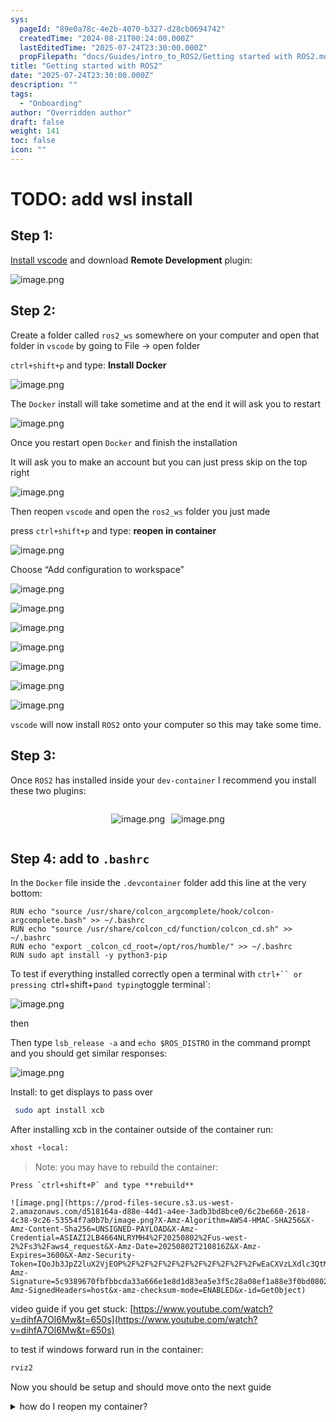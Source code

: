 ```yaml
---
sys:
  pageId: "89e0a78c-4e2b-4070-b327-d28cb0694742"
  createdTime: "2024-08-21T00:24:00.000Z"
  lastEditedTime: "2025-07-24T23:30:00.000Z"
  propFilepath: "docs/Guides/intro_to_ROS2/Getting started with ROS2.md"
title: "Getting started with ROS2"
date: "2025-07-24T23:30:00.000Z"
description: ""
tags:
  - "Onboarding"
author: "Overridden author"
draft: false
weight: 141
toc: false
icon: ""
---
```


# TODO: add wsl install

## Step 1:

[Install vscode](https://code.visualstudio.com/download) and download **Remote Development** plugin:

![image.png](https://prod-files-secure.s3.us-west-2.amazonaws.com/d518164a-d88e-44d1-a4ee-3adb3bd8bce0/efb52993-1881-4a40-b95e-6f020334f022/image.png?X-Amz-Algorithm=AWS4-HMAC-SHA256&X-Amz-Content-Sha256=UNSIGNED-PAYLOAD&X-Amz-Credential=ASIAZI2LB466XMCORSYT%2F20250802%2Fus-west-2%2Fs3%2Faws4_request&X-Amz-Date=20250802T210806Z&X-Amz-Expires=3600&X-Amz-Security-Token=IQoJb3JpZ2luX2VjEOP%2F%2F%2F%2F%2F%2F%2F%2F%2F%2FwEaCXVzLXdlc3QtMiJIMEYCIQC%2F9%2Fvk92nRX3b2jDDplgTIdc9pc8EjD7ADnuSMEv%2BkYwIhAJo3B6l3ejMe5dD7%2FFBqQoO2OihoVeBC2iGD%2FBDew%2B2AKv8DCBwQABoMNjM3NDIzMTgzODA1IgxN4yYxSkx9Rw9FCAkq3AN7YOio51NcrYbboJtnoKaPlIzbbaoNudzVocmeEB3%2F%2BhBsAHYLh1Ftsc8fcU%2FkB%2FneFQEeR6iyCN1GuTXSQ3GEWbEkI9goKwJMbULKe%2BimJjgg4xlfJpZG95AERmffjdP0xtcOgZUNXIDsMTJ3cDylA3kd1Spithcn55HnaSA69uJaNt3j5HVZIRvBhXBMm9DijFib6Y5f2J%2FnPf7S5EVuY4JsGo%2Bg6rsahaOdFau%2F7DNUN%2FLOr8NAc66tlTcVTfdJGIFBFukwYjrGqnVs4mBl8ljQpGDqOVweeUg7eMN7ZVC1P4lCwNmnNsm0hkVSnD6Yeu8QmVMtI7heRxDuUX9kZzS%2F31KutED1B2fGzjF8i9vOpbaRn8%2FCA2v0dAqB8hHthdr7ZGmWmmAY%2BbTigYgQ19SPqXxFfU2rvFampO1%2FRihhESJlsYJbB%2BFBtviAWi0E43Kd8Ba2Yd76aL7vsU9R%2FxMqJjHSobCyBlXmU7H54flPfDezxzDC4YlSQMzsmjw8BHy9msC60TKVfQN6v62b5eqVtuTTc%2BYugYz7iqURupGQdzs3ES2JpM%2FmPwAla7f8xFlFqqXG0rbfOl9%2B%2FhBy6PRJNV2VBXXC7oGhmzqp2yyXb%2Bx8oAiIxVSfMTDMw7nEBjqkAQgx0wP8CcPulCfuQcunXr4ar0veGCPTmboW9CW2lECPdKj1DDHRXtK6q9bawwXSKNM9BkfAyCoPr0eeNAbhSfj%2BT99%2BI3OE8ST9mG316E7XHt6m2sJgMOLnAP7bd%2FECbo9bNU4lnI3exn%2FKc47GPahpl%2FLcInhZdmkhY73JDSPKZ%2BVUUsrAG3awXdAC1DBpB45Xl8oa0F1r8pco31jw13HeYcHV&X-Amz-Signature=1c4357ca35ba224d7f489883859924454f0b3ff9b19be2170a605b8d4c04bc9e&X-Amz-SignedHeaders=host&x-amz-checksum-mode=ENABLED&x-id=GetObject)

## Step 2:

Create a folder called `ros2_ws` somewhere on your computer and open that folder in `vscode` by going to File → open folder 

`ctrl+shift+p` and type: **Install Docker**

![image.png](https://prod-files-secure.s3.us-west-2.amazonaws.com/d518164a-d88e-44d1-a4ee-3adb3bd8bce0/2269dc0e-1cd5-47ff-bceb-c04ad9b2eab0/image.png?X-Amz-Algorithm=AWS4-HMAC-SHA256&X-Amz-Content-Sha256=UNSIGNED-PAYLOAD&X-Amz-Credential=ASIAZI2LB466XMCORSYT%2F20250802%2Fus-west-2%2Fs3%2Faws4_request&X-Amz-Date=20250802T210806Z&X-Amz-Expires=3600&X-Amz-Security-Token=IQoJb3JpZ2luX2VjEOP%2F%2F%2F%2F%2F%2F%2F%2F%2F%2FwEaCXVzLXdlc3QtMiJIMEYCIQC%2F9%2Fvk92nRX3b2jDDplgTIdc9pc8EjD7ADnuSMEv%2BkYwIhAJo3B6l3ejMe5dD7%2FFBqQoO2OihoVeBC2iGD%2FBDew%2B2AKv8DCBwQABoMNjM3NDIzMTgzODA1IgxN4yYxSkx9Rw9FCAkq3AN7YOio51NcrYbboJtnoKaPlIzbbaoNudzVocmeEB3%2F%2BhBsAHYLh1Ftsc8fcU%2FkB%2FneFQEeR6iyCN1GuTXSQ3GEWbEkI9goKwJMbULKe%2BimJjgg4xlfJpZG95AERmffjdP0xtcOgZUNXIDsMTJ3cDylA3kd1Spithcn55HnaSA69uJaNt3j5HVZIRvBhXBMm9DijFib6Y5f2J%2FnPf7S5EVuY4JsGo%2Bg6rsahaOdFau%2F7DNUN%2FLOr8NAc66tlTcVTfdJGIFBFukwYjrGqnVs4mBl8ljQpGDqOVweeUg7eMN7ZVC1P4lCwNmnNsm0hkVSnD6Yeu8QmVMtI7heRxDuUX9kZzS%2F31KutED1B2fGzjF8i9vOpbaRn8%2FCA2v0dAqB8hHthdr7ZGmWmmAY%2BbTigYgQ19SPqXxFfU2rvFampO1%2FRihhESJlsYJbB%2BFBtviAWi0E43Kd8Ba2Yd76aL7vsU9R%2FxMqJjHSobCyBlXmU7H54flPfDezxzDC4YlSQMzsmjw8BHy9msC60TKVfQN6v62b5eqVtuTTc%2BYugYz7iqURupGQdzs3ES2JpM%2FmPwAla7f8xFlFqqXG0rbfOl9%2B%2FhBy6PRJNV2VBXXC7oGhmzqp2yyXb%2Bx8oAiIxVSfMTDMw7nEBjqkAQgx0wP8CcPulCfuQcunXr4ar0veGCPTmboW9CW2lECPdKj1DDHRXtK6q9bawwXSKNM9BkfAyCoPr0eeNAbhSfj%2BT99%2BI3OE8ST9mG316E7XHt6m2sJgMOLnAP7bd%2FECbo9bNU4lnI3exn%2FKc47GPahpl%2FLcInhZdmkhY73JDSPKZ%2BVUUsrAG3awXdAC1DBpB45Xl8oa0F1r8pco31jw13HeYcHV&X-Amz-Signature=271527ea64cc4927eef1656db9a667a79d049be00957dbd27d4110d2cf6ec3f6&X-Amz-SignedHeaders=host&x-amz-checksum-mode=ENABLED&x-id=GetObject)

The `Docker` install will take sometime and at the end it will ask you to restart

![image.png](https://prod-files-secure.s3.us-west-2.amazonaws.com/d518164a-d88e-44d1-a4ee-3adb3bd8bce0/ed233f78-be33-4b1f-b89c-9c346c0e961e/image.png?X-Amz-Algorithm=AWS4-HMAC-SHA256&X-Amz-Content-Sha256=UNSIGNED-PAYLOAD&X-Amz-Credential=ASIAZI2LB466XMCORSYT%2F20250802%2Fus-west-2%2Fs3%2Faws4_request&X-Amz-Date=20250802T210806Z&X-Amz-Expires=3600&X-Amz-Security-Token=IQoJb3JpZ2luX2VjEOP%2F%2F%2F%2F%2F%2F%2F%2F%2F%2FwEaCXVzLXdlc3QtMiJIMEYCIQC%2F9%2Fvk92nRX3b2jDDplgTIdc9pc8EjD7ADnuSMEv%2BkYwIhAJo3B6l3ejMe5dD7%2FFBqQoO2OihoVeBC2iGD%2FBDew%2B2AKv8DCBwQABoMNjM3NDIzMTgzODA1IgxN4yYxSkx9Rw9FCAkq3AN7YOio51NcrYbboJtnoKaPlIzbbaoNudzVocmeEB3%2F%2BhBsAHYLh1Ftsc8fcU%2FkB%2FneFQEeR6iyCN1GuTXSQ3GEWbEkI9goKwJMbULKe%2BimJjgg4xlfJpZG95AERmffjdP0xtcOgZUNXIDsMTJ3cDylA3kd1Spithcn55HnaSA69uJaNt3j5HVZIRvBhXBMm9DijFib6Y5f2J%2FnPf7S5EVuY4JsGo%2Bg6rsahaOdFau%2F7DNUN%2FLOr8NAc66tlTcVTfdJGIFBFukwYjrGqnVs4mBl8ljQpGDqOVweeUg7eMN7ZVC1P4lCwNmnNsm0hkVSnD6Yeu8QmVMtI7heRxDuUX9kZzS%2F31KutED1B2fGzjF8i9vOpbaRn8%2FCA2v0dAqB8hHthdr7ZGmWmmAY%2BbTigYgQ19SPqXxFfU2rvFampO1%2FRihhESJlsYJbB%2BFBtviAWi0E43Kd8Ba2Yd76aL7vsU9R%2FxMqJjHSobCyBlXmU7H54flPfDezxzDC4YlSQMzsmjw8BHy9msC60TKVfQN6v62b5eqVtuTTc%2BYugYz7iqURupGQdzs3ES2JpM%2FmPwAla7f8xFlFqqXG0rbfOl9%2B%2FhBy6PRJNV2VBXXC7oGhmzqp2yyXb%2Bx8oAiIxVSfMTDMw7nEBjqkAQgx0wP8CcPulCfuQcunXr4ar0veGCPTmboW9CW2lECPdKj1DDHRXtK6q9bawwXSKNM9BkfAyCoPr0eeNAbhSfj%2BT99%2BI3OE8ST9mG316E7XHt6m2sJgMOLnAP7bd%2FECbo9bNU4lnI3exn%2FKc47GPahpl%2FLcInhZdmkhY73JDSPKZ%2BVUUsrAG3awXdAC1DBpB45Xl8oa0F1r8pco31jw13HeYcHV&X-Amz-Signature=3ddc2a88ac4719fb8b88af0d530899a0f57bf003e84434d13623a57dda4d46e1&X-Amz-SignedHeaders=host&x-amz-checksum-mode=ENABLED&x-id=GetObject)

Once you restart open `Docker` and finish the installation

It will ask you to make an account but you can just press skip on the top right

![image.png](https://prod-files-secure.s3.us-west-2.amazonaws.com/d518164a-d88e-44d1-a4ee-3adb3bd8bce0/21010ad9-1659-4fd9-9f59-9932a09b2a3d/image.png?X-Amz-Algorithm=AWS4-HMAC-SHA256&X-Amz-Content-Sha256=UNSIGNED-PAYLOAD&X-Amz-Credential=ASIAZI2LB466XMCORSYT%2F20250802%2Fus-west-2%2Fs3%2Faws4_request&X-Amz-Date=20250802T210806Z&X-Amz-Expires=3600&X-Amz-Security-Token=IQoJb3JpZ2luX2VjEOP%2F%2F%2F%2F%2F%2F%2F%2F%2F%2FwEaCXVzLXdlc3QtMiJIMEYCIQC%2F9%2Fvk92nRX3b2jDDplgTIdc9pc8EjD7ADnuSMEv%2BkYwIhAJo3B6l3ejMe5dD7%2FFBqQoO2OihoVeBC2iGD%2FBDew%2B2AKv8DCBwQABoMNjM3NDIzMTgzODA1IgxN4yYxSkx9Rw9FCAkq3AN7YOio51NcrYbboJtnoKaPlIzbbaoNudzVocmeEB3%2F%2BhBsAHYLh1Ftsc8fcU%2FkB%2FneFQEeR6iyCN1GuTXSQ3GEWbEkI9goKwJMbULKe%2BimJjgg4xlfJpZG95AERmffjdP0xtcOgZUNXIDsMTJ3cDylA3kd1Spithcn55HnaSA69uJaNt3j5HVZIRvBhXBMm9DijFib6Y5f2J%2FnPf7S5EVuY4JsGo%2Bg6rsahaOdFau%2F7DNUN%2FLOr8NAc66tlTcVTfdJGIFBFukwYjrGqnVs4mBl8ljQpGDqOVweeUg7eMN7ZVC1P4lCwNmnNsm0hkVSnD6Yeu8QmVMtI7heRxDuUX9kZzS%2F31KutED1B2fGzjF8i9vOpbaRn8%2FCA2v0dAqB8hHthdr7ZGmWmmAY%2BbTigYgQ19SPqXxFfU2rvFampO1%2FRihhESJlsYJbB%2BFBtviAWi0E43Kd8Ba2Yd76aL7vsU9R%2FxMqJjHSobCyBlXmU7H54flPfDezxzDC4YlSQMzsmjw8BHy9msC60TKVfQN6v62b5eqVtuTTc%2BYugYz7iqURupGQdzs3ES2JpM%2FmPwAla7f8xFlFqqXG0rbfOl9%2B%2FhBy6PRJNV2VBXXC7oGhmzqp2yyXb%2Bx8oAiIxVSfMTDMw7nEBjqkAQgx0wP8CcPulCfuQcunXr4ar0veGCPTmboW9CW2lECPdKj1DDHRXtK6q9bawwXSKNM9BkfAyCoPr0eeNAbhSfj%2BT99%2BI3OE8ST9mG316E7XHt6m2sJgMOLnAP7bd%2FECbo9bNU4lnI3exn%2FKc47GPahpl%2FLcInhZdmkhY73JDSPKZ%2BVUUsrAG3awXdAC1DBpB45Xl8oa0F1r8pco31jw13HeYcHV&X-Amz-Signature=54fb6e4f7fe5febc65838b6d9e0625e110077cfa61cec7769231a745d7e21dc0&X-Amz-SignedHeaders=host&x-amz-checksum-mode=ENABLED&x-id=GetObject)

Then reopen `vscode` and open the `ros2_ws` folder you just made

press `ctrl+shift+p` and type: **reopen in container**

![image.png](https://prod-files-secure.s3.us-west-2.amazonaws.com/d518164a-d88e-44d1-a4ee-3adb3bd8bce0/4e93b8c2-41ad-488c-8095-c74205196118/image.png?X-Amz-Algorithm=AWS4-HMAC-SHA256&X-Amz-Content-Sha256=UNSIGNED-PAYLOAD&X-Amz-Credential=ASIAZI2LB466XMCORSYT%2F20250802%2Fus-west-2%2Fs3%2Faws4_request&X-Amz-Date=20250802T210806Z&X-Amz-Expires=3600&X-Amz-Security-Token=IQoJb3JpZ2luX2VjEOP%2F%2F%2F%2F%2F%2F%2F%2F%2F%2FwEaCXVzLXdlc3QtMiJIMEYCIQC%2F9%2Fvk92nRX3b2jDDplgTIdc9pc8EjD7ADnuSMEv%2BkYwIhAJo3B6l3ejMe5dD7%2FFBqQoO2OihoVeBC2iGD%2FBDew%2B2AKv8DCBwQABoMNjM3NDIzMTgzODA1IgxN4yYxSkx9Rw9FCAkq3AN7YOio51NcrYbboJtnoKaPlIzbbaoNudzVocmeEB3%2F%2BhBsAHYLh1Ftsc8fcU%2FkB%2FneFQEeR6iyCN1GuTXSQ3GEWbEkI9goKwJMbULKe%2BimJjgg4xlfJpZG95AERmffjdP0xtcOgZUNXIDsMTJ3cDylA3kd1Spithcn55HnaSA69uJaNt3j5HVZIRvBhXBMm9DijFib6Y5f2J%2FnPf7S5EVuY4JsGo%2Bg6rsahaOdFau%2F7DNUN%2FLOr8NAc66tlTcVTfdJGIFBFukwYjrGqnVs4mBl8ljQpGDqOVweeUg7eMN7ZVC1P4lCwNmnNsm0hkVSnD6Yeu8QmVMtI7heRxDuUX9kZzS%2F31KutED1B2fGzjF8i9vOpbaRn8%2FCA2v0dAqB8hHthdr7ZGmWmmAY%2BbTigYgQ19SPqXxFfU2rvFampO1%2FRihhESJlsYJbB%2BFBtviAWi0E43Kd8Ba2Yd76aL7vsU9R%2FxMqJjHSobCyBlXmU7H54flPfDezxzDC4YlSQMzsmjw8BHy9msC60TKVfQN6v62b5eqVtuTTc%2BYugYz7iqURupGQdzs3ES2JpM%2FmPwAla7f8xFlFqqXG0rbfOl9%2B%2FhBy6PRJNV2VBXXC7oGhmzqp2yyXb%2Bx8oAiIxVSfMTDMw7nEBjqkAQgx0wP8CcPulCfuQcunXr4ar0veGCPTmboW9CW2lECPdKj1DDHRXtK6q9bawwXSKNM9BkfAyCoPr0eeNAbhSfj%2BT99%2BI3OE8ST9mG316E7XHt6m2sJgMOLnAP7bd%2FECbo9bNU4lnI3exn%2FKc47GPahpl%2FLcInhZdmkhY73JDSPKZ%2BVUUsrAG3awXdAC1DBpB45Xl8oa0F1r8pco31jw13HeYcHV&X-Amz-Signature=69c21b567c37ea310f05c35ffb241835370fb667dfd4e526fe78f39ee73d31aa&X-Amz-SignedHeaders=host&x-amz-checksum-mode=ENABLED&x-id=GetObject)

Choose “Add configuration to workspace”

![image.png](https://prod-files-secure.s3.us-west-2.amazonaws.com/d518164a-d88e-44d1-a4ee-3adb3bd8bce0/9560b282-5060-4989-ba37-97e7b2c22476/image.png?X-Amz-Algorithm=AWS4-HMAC-SHA256&X-Amz-Content-Sha256=UNSIGNED-PAYLOAD&X-Amz-Credential=ASIAZI2LB466XMCORSYT%2F20250802%2Fus-west-2%2Fs3%2Faws4_request&X-Amz-Date=20250802T210806Z&X-Amz-Expires=3600&X-Amz-Security-Token=IQoJb3JpZ2luX2VjEOP%2F%2F%2F%2F%2F%2F%2F%2F%2F%2FwEaCXVzLXdlc3QtMiJIMEYCIQC%2F9%2Fvk92nRX3b2jDDplgTIdc9pc8EjD7ADnuSMEv%2BkYwIhAJo3B6l3ejMe5dD7%2FFBqQoO2OihoVeBC2iGD%2FBDew%2B2AKv8DCBwQABoMNjM3NDIzMTgzODA1IgxN4yYxSkx9Rw9FCAkq3AN7YOio51NcrYbboJtnoKaPlIzbbaoNudzVocmeEB3%2F%2BhBsAHYLh1Ftsc8fcU%2FkB%2FneFQEeR6iyCN1GuTXSQ3GEWbEkI9goKwJMbULKe%2BimJjgg4xlfJpZG95AERmffjdP0xtcOgZUNXIDsMTJ3cDylA3kd1Spithcn55HnaSA69uJaNt3j5HVZIRvBhXBMm9DijFib6Y5f2J%2FnPf7S5EVuY4JsGo%2Bg6rsahaOdFau%2F7DNUN%2FLOr8NAc66tlTcVTfdJGIFBFukwYjrGqnVs4mBl8ljQpGDqOVweeUg7eMN7ZVC1P4lCwNmnNsm0hkVSnD6Yeu8QmVMtI7heRxDuUX9kZzS%2F31KutED1B2fGzjF8i9vOpbaRn8%2FCA2v0dAqB8hHthdr7ZGmWmmAY%2BbTigYgQ19SPqXxFfU2rvFampO1%2FRihhESJlsYJbB%2BFBtviAWi0E43Kd8Ba2Yd76aL7vsU9R%2FxMqJjHSobCyBlXmU7H54flPfDezxzDC4YlSQMzsmjw8BHy9msC60TKVfQN6v62b5eqVtuTTc%2BYugYz7iqURupGQdzs3ES2JpM%2FmPwAla7f8xFlFqqXG0rbfOl9%2B%2FhBy6PRJNV2VBXXC7oGhmzqp2yyXb%2Bx8oAiIxVSfMTDMw7nEBjqkAQgx0wP8CcPulCfuQcunXr4ar0veGCPTmboW9CW2lECPdKj1DDHRXtK6q9bawwXSKNM9BkfAyCoPr0eeNAbhSfj%2BT99%2BI3OE8ST9mG316E7XHt6m2sJgMOLnAP7bd%2FECbo9bNU4lnI3exn%2FKc47GPahpl%2FLcInhZdmkhY73JDSPKZ%2BVUUsrAG3awXdAC1DBpB45Xl8oa0F1r8pco31jw13HeYcHV&X-Amz-Signature=82ca48b66b542320b256544a4a1698314aacf4615ebab85f4adba3791f4f2b14&X-Amz-SignedHeaders=host&x-amz-checksum-mode=ENABLED&x-id=GetObject)

![image.png](https://prod-files-secure.s3.us-west-2.amazonaws.com/d518164a-d88e-44d1-a4ee-3adb3bd8bce0/2ee63f81-886b-48e8-a553-dc6e5eac99e4/image.png?X-Amz-Algorithm=AWS4-HMAC-SHA256&X-Amz-Content-Sha256=UNSIGNED-PAYLOAD&X-Amz-Credential=ASIAZI2LB466XMCORSYT%2F20250802%2Fus-west-2%2Fs3%2Faws4_request&X-Amz-Date=20250802T210806Z&X-Amz-Expires=3600&X-Amz-Security-Token=IQoJb3JpZ2luX2VjEOP%2F%2F%2F%2F%2F%2F%2F%2F%2F%2FwEaCXVzLXdlc3QtMiJIMEYCIQC%2F9%2Fvk92nRX3b2jDDplgTIdc9pc8EjD7ADnuSMEv%2BkYwIhAJo3B6l3ejMe5dD7%2FFBqQoO2OihoVeBC2iGD%2FBDew%2B2AKv8DCBwQABoMNjM3NDIzMTgzODA1IgxN4yYxSkx9Rw9FCAkq3AN7YOio51NcrYbboJtnoKaPlIzbbaoNudzVocmeEB3%2F%2BhBsAHYLh1Ftsc8fcU%2FkB%2FneFQEeR6iyCN1GuTXSQ3GEWbEkI9goKwJMbULKe%2BimJjgg4xlfJpZG95AERmffjdP0xtcOgZUNXIDsMTJ3cDylA3kd1Spithcn55HnaSA69uJaNt3j5HVZIRvBhXBMm9DijFib6Y5f2J%2FnPf7S5EVuY4JsGo%2Bg6rsahaOdFau%2F7DNUN%2FLOr8NAc66tlTcVTfdJGIFBFukwYjrGqnVs4mBl8ljQpGDqOVweeUg7eMN7ZVC1P4lCwNmnNsm0hkVSnD6Yeu8QmVMtI7heRxDuUX9kZzS%2F31KutED1B2fGzjF8i9vOpbaRn8%2FCA2v0dAqB8hHthdr7ZGmWmmAY%2BbTigYgQ19SPqXxFfU2rvFampO1%2FRihhESJlsYJbB%2BFBtviAWi0E43Kd8Ba2Yd76aL7vsU9R%2FxMqJjHSobCyBlXmU7H54flPfDezxzDC4YlSQMzsmjw8BHy9msC60TKVfQN6v62b5eqVtuTTc%2BYugYz7iqURupGQdzs3ES2JpM%2FmPwAla7f8xFlFqqXG0rbfOl9%2B%2FhBy6PRJNV2VBXXC7oGhmzqp2yyXb%2Bx8oAiIxVSfMTDMw7nEBjqkAQgx0wP8CcPulCfuQcunXr4ar0veGCPTmboW9CW2lECPdKj1DDHRXtK6q9bawwXSKNM9BkfAyCoPr0eeNAbhSfj%2BT99%2BI3OE8ST9mG316E7XHt6m2sJgMOLnAP7bd%2FECbo9bNU4lnI3exn%2FKc47GPahpl%2FLcInhZdmkhY73JDSPKZ%2BVUUsrAG3awXdAC1DBpB45Xl8oa0F1r8pco31jw13HeYcHV&X-Amz-Signature=d56daf125e2412c732fa9086b70d007925b622ba7e563a352d90748b974ecaad&X-Amz-SignedHeaders=host&x-amz-checksum-mode=ENABLED&x-id=GetObject)

![image.png](https://prod-files-secure.s3.us-west-2.amazonaws.com/d518164a-d88e-44d1-a4ee-3adb3bd8bce0/e0fd626c-c8b6-4b2c-95d1-fa4c26514504/image.png?X-Amz-Algorithm=AWS4-HMAC-SHA256&X-Amz-Content-Sha256=UNSIGNED-PAYLOAD&X-Amz-Credential=ASIAZI2LB466XMCORSYT%2F20250802%2Fus-west-2%2Fs3%2Faws4_request&X-Amz-Date=20250802T210806Z&X-Amz-Expires=3600&X-Amz-Security-Token=IQoJb3JpZ2luX2VjEOP%2F%2F%2F%2F%2F%2F%2F%2F%2F%2FwEaCXVzLXdlc3QtMiJIMEYCIQC%2F9%2Fvk92nRX3b2jDDplgTIdc9pc8EjD7ADnuSMEv%2BkYwIhAJo3B6l3ejMe5dD7%2FFBqQoO2OihoVeBC2iGD%2FBDew%2B2AKv8DCBwQABoMNjM3NDIzMTgzODA1IgxN4yYxSkx9Rw9FCAkq3AN7YOio51NcrYbboJtnoKaPlIzbbaoNudzVocmeEB3%2F%2BhBsAHYLh1Ftsc8fcU%2FkB%2FneFQEeR6iyCN1GuTXSQ3GEWbEkI9goKwJMbULKe%2BimJjgg4xlfJpZG95AERmffjdP0xtcOgZUNXIDsMTJ3cDylA3kd1Spithcn55HnaSA69uJaNt3j5HVZIRvBhXBMm9DijFib6Y5f2J%2FnPf7S5EVuY4JsGo%2Bg6rsahaOdFau%2F7DNUN%2FLOr8NAc66tlTcVTfdJGIFBFukwYjrGqnVs4mBl8ljQpGDqOVweeUg7eMN7ZVC1P4lCwNmnNsm0hkVSnD6Yeu8QmVMtI7heRxDuUX9kZzS%2F31KutED1B2fGzjF8i9vOpbaRn8%2FCA2v0dAqB8hHthdr7ZGmWmmAY%2BbTigYgQ19SPqXxFfU2rvFampO1%2FRihhESJlsYJbB%2BFBtviAWi0E43Kd8Ba2Yd76aL7vsU9R%2FxMqJjHSobCyBlXmU7H54flPfDezxzDC4YlSQMzsmjw8BHy9msC60TKVfQN6v62b5eqVtuTTc%2BYugYz7iqURupGQdzs3ES2JpM%2FmPwAla7f8xFlFqqXG0rbfOl9%2B%2FhBy6PRJNV2VBXXC7oGhmzqp2yyXb%2Bx8oAiIxVSfMTDMw7nEBjqkAQgx0wP8CcPulCfuQcunXr4ar0veGCPTmboW9CW2lECPdKj1DDHRXtK6q9bawwXSKNM9BkfAyCoPr0eeNAbhSfj%2BT99%2BI3OE8ST9mG316E7XHt6m2sJgMOLnAP7bd%2FECbo9bNU4lnI3exn%2FKc47GPahpl%2FLcInhZdmkhY73JDSPKZ%2BVUUsrAG3awXdAC1DBpB45Xl8oa0F1r8pco31jw13HeYcHV&X-Amz-Signature=5b258f2aaccc7001cd84d6241d5feb6b76e619054a0faab861d0f878f8a9f6c5&X-Amz-SignedHeaders=host&x-amz-checksum-mode=ENABLED&x-id=GetObject)

![image.png](https://prod-files-secure.s3.us-west-2.amazonaws.com/d518164a-d88e-44d1-a4ee-3adb3bd8bce0/a2e13f50-d2ab-4719-a4c2-7ced634bfc9d/image.png?X-Amz-Algorithm=AWS4-HMAC-SHA256&X-Amz-Content-Sha256=UNSIGNED-PAYLOAD&X-Amz-Credential=ASIAZI2LB466XMCORSYT%2F20250802%2Fus-west-2%2Fs3%2Faws4_request&X-Amz-Date=20250802T210806Z&X-Amz-Expires=3600&X-Amz-Security-Token=IQoJb3JpZ2luX2VjEOP%2F%2F%2F%2F%2F%2F%2F%2F%2F%2FwEaCXVzLXdlc3QtMiJIMEYCIQC%2F9%2Fvk92nRX3b2jDDplgTIdc9pc8EjD7ADnuSMEv%2BkYwIhAJo3B6l3ejMe5dD7%2FFBqQoO2OihoVeBC2iGD%2FBDew%2B2AKv8DCBwQABoMNjM3NDIzMTgzODA1IgxN4yYxSkx9Rw9FCAkq3AN7YOio51NcrYbboJtnoKaPlIzbbaoNudzVocmeEB3%2F%2BhBsAHYLh1Ftsc8fcU%2FkB%2FneFQEeR6iyCN1GuTXSQ3GEWbEkI9goKwJMbULKe%2BimJjgg4xlfJpZG95AERmffjdP0xtcOgZUNXIDsMTJ3cDylA3kd1Spithcn55HnaSA69uJaNt3j5HVZIRvBhXBMm9DijFib6Y5f2J%2FnPf7S5EVuY4JsGo%2Bg6rsahaOdFau%2F7DNUN%2FLOr8NAc66tlTcVTfdJGIFBFukwYjrGqnVs4mBl8ljQpGDqOVweeUg7eMN7ZVC1P4lCwNmnNsm0hkVSnD6Yeu8QmVMtI7heRxDuUX9kZzS%2F31KutED1B2fGzjF8i9vOpbaRn8%2FCA2v0dAqB8hHthdr7ZGmWmmAY%2BbTigYgQ19SPqXxFfU2rvFampO1%2FRihhESJlsYJbB%2BFBtviAWi0E43Kd8Ba2Yd76aL7vsU9R%2FxMqJjHSobCyBlXmU7H54flPfDezxzDC4YlSQMzsmjw8BHy9msC60TKVfQN6v62b5eqVtuTTc%2BYugYz7iqURupGQdzs3ES2JpM%2FmPwAla7f8xFlFqqXG0rbfOl9%2B%2FhBy6PRJNV2VBXXC7oGhmzqp2yyXb%2Bx8oAiIxVSfMTDMw7nEBjqkAQgx0wP8CcPulCfuQcunXr4ar0veGCPTmboW9CW2lECPdKj1DDHRXtK6q9bawwXSKNM9BkfAyCoPr0eeNAbhSfj%2BT99%2BI3OE8ST9mG316E7XHt6m2sJgMOLnAP7bd%2FECbo9bNU4lnI3exn%2FKc47GPahpl%2FLcInhZdmkhY73JDSPKZ%2BVUUsrAG3awXdAC1DBpB45Xl8oa0F1r8pco31jw13HeYcHV&X-Amz-Signature=cbc24d3a52dd980a78a31698ec216679fda64aba1566efc6fcb40139d2642d12&X-Amz-SignedHeaders=host&x-amz-checksum-mode=ENABLED&x-id=GetObject)

![image.png](https://prod-files-secure.s3.us-west-2.amazonaws.com/d518164a-d88e-44d1-a4ee-3adb3bd8bce0/6cc478ad-aaba-4bf7-9fcc-403277ab896c/image.png?X-Amz-Algorithm=AWS4-HMAC-SHA256&X-Amz-Content-Sha256=UNSIGNED-PAYLOAD&X-Amz-Credential=ASIAZI2LB466XMCORSYT%2F20250802%2Fus-west-2%2Fs3%2Faws4_request&X-Amz-Date=20250802T210806Z&X-Amz-Expires=3600&X-Amz-Security-Token=IQoJb3JpZ2luX2VjEOP%2F%2F%2F%2F%2F%2F%2F%2F%2F%2FwEaCXVzLXdlc3QtMiJIMEYCIQC%2F9%2Fvk92nRX3b2jDDplgTIdc9pc8EjD7ADnuSMEv%2BkYwIhAJo3B6l3ejMe5dD7%2FFBqQoO2OihoVeBC2iGD%2FBDew%2B2AKv8DCBwQABoMNjM3NDIzMTgzODA1IgxN4yYxSkx9Rw9FCAkq3AN7YOio51NcrYbboJtnoKaPlIzbbaoNudzVocmeEB3%2F%2BhBsAHYLh1Ftsc8fcU%2FkB%2FneFQEeR6iyCN1GuTXSQ3GEWbEkI9goKwJMbULKe%2BimJjgg4xlfJpZG95AERmffjdP0xtcOgZUNXIDsMTJ3cDylA3kd1Spithcn55HnaSA69uJaNt3j5HVZIRvBhXBMm9DijFib6Y5f2J%2FnPf7S5EVuY4JsGo%2Bg6rsahaOdFau%2F7DNUN%2FLOr8NAc66tlTcVTfdJGIFBFukwYjrGqnVs4mBl8ljQpGDqOVweeUg7eMN7ZVC1P4lCwNmnNsm0hkVSnD6Yeu8QmVMtI7heRxDuUX9kZzS%2F31KutED1B2fGzjF8i9vOpbaRn8%2FCA2v0dAqB8hHthdr7ZGmWmmAY%2BbTigYgQ19SPqXxFfU2rvFampO1%2FRihhESJlsYJbB%2BFBtviAWi0E43Kd8Ba2Yd76aL7vsU9R%2FxMqJjHSobCyBlXmU7H54flPfDezxzDC4YlSQMzsmjw8BHy9msC60TKVfQN6v62b5eqVtuTTc%2BYugYz7iqURupGQdzs3ES2JpM%2FmPwAla7f8xFlFqqXG0rbfOl9%2B%2FhBy6PRJNV2VBXXC7oGhmzqp2yyXb%2Bx8oAiIxVSfMTDMw7nEBjqkAQgx0wP8CcPulCfuQcunXr4ar0veGCPTmboW9CW2lECPdKj1DDHRXtK6q9bawwXSKNM9BkfAyCoPr0eeNAbhSfj%2BT99%2BI3OE8ST9mG316E7XHt6m2sJgMOLnAP7bd%2FECbo9bNU4lnI3exn%2FKc47GPahpl%2FLcInhZdmkhY73JDSPKZ%2BVUUsrAG3awXdAC1DBpB45Xl8oa0F1r8pco31jw13HeYcHV&X-Amz-Signature=cd9b95707a20a642252a8db09eb090e67aba20ec6d2b2cde6ae5efb29f307d76&X-Amz-SignedHeaders=host&x-amz-checksum-mode=ENABLED&x-id=GetObject)

![image.png](https://prod-files-secure.s3.us-west-2.amazonaws.com/d518164a-d88e-44d1-a4ee-3adb3bd8bce0/53255b28-f75e-430f-b9e3-c0ac8577e42b/image.png?X-Amz-Algorithm=AWS4-HMAC-SHA256&X-Amz-Content-Sha256=UNSIGNED-PAYLOAD&X-Amz-Credential=ASIAZI2LB466XMCORSYT%2F20250802%2Fus-west-2%2Fs3%2Faws4_request&X-Amz-Date=20250802T210806Z&X-Amz-Expires=3600&X-Amz-Security-Token=IQoJb3JpZ2luX2VjEOP%2F%2F%2F%2F%2F%2F%2F%2F%2F%2FwEaCXVzLXdlc3QtMiJIMEYCIQC%2F9%2Fvk92nRX3b2jDDplgTIdc9pc8EjD7ADnuSMEv%2BkYwIhAJo3B6l3ejMe5dD7%2FFBqQoO2OihoVeBC2iGD%2FBDew%2B2AKv8DCBwQABoMNjM3NDIzMTgzODA1IgxN4yYxSkx9Rw9FCAkq3AN7YOio51NcrYbboJtnoKaPlIzbbaoNudzVocmeEB3%2F%2BhBsAHYLh1Ftsc8fcU%2FkB%2FneFQEeR6iyCN1GuTXSQ3GEWbEkI9goKwJMbULKe%2BimJjgg4xlfJpZG95AERmffjdP0xtcOgZUNXIDsMTJ3cDylA3kd1Spithcn55HnaSA69uJaNt3j5HVZIRvBhXBMm9DijFib6Y5f2J%2FnPf7S5EVuY4JsGo%2Bg6rsahaOdFau%2F7DNUN%2FLOr8NAc66tlTcVTfdJGIFBFukwYjrGqnVs4mBl8ljQpGDqOVweeUg7eMN7ZVC1P4lCwNmnNsm0hkVSnD6Yeu8QmVMtI7heRxDuUX9kZzS%2F31KutED1B2fGzjF8i9vOpbaRn8%2FCA2v0dAqB8hHthdr7ZGmWmmAY%2BbTigYgQ19SPqXxFfU2rvFampO1%2FRihhESJlsYJbB%2BFBtviAWi0E43Kd8Ba2Yd76aL7vsU9R%2FxMqJjHSobCyBlXmU7H54flPfDezxzDC4YlSQMzsmjw8BHy9msC60TKVfQN6v62b5eqVtuTTc%2BYugYz7iqURupGQdzs3ES2JpM%2FmPwAla7f8xFlFqqXG0rbfOl9%2B%2FhBy6PRJNV2VBXXC7oGhmzqp2yyXb%2Bx8oAiIxVSfMTDMw7nEBjqkAQgx0wP8CcPulCfuQcunXr4ar0veGCPTmboW9CW2lECPdKj1DDHRXtK6q9bawwXSKNM9BkfAyCoPr0eeNAbhSfj%2BT99%2BI3OE8ST9mG316E7XHt6m2sJgMOLnAP7bd%2FECbo9bNU4lnI3exn%2FKc47GPahpl%2FLcInhZdmkhY73JDSPKZ%2BVUUsrAG3awXdAC1DBpB45Xl8oa0F1r8pco31jw13HeYcHV&X-Amz-Signature=aea363f2b38cad487118b1a651ad6e96be6c6cb8268b061e2db5ecfd0e7667a1&X-Amz-SignedHeaders=host&x-amz-checksum-mode=ENABLED&x-id=GetObject)

![image.png](https://prod-files-secure.s3.us-west-2.amazonaws.com/d518164a-d88e-44d1-a4ee-3adb3bd8bce0/7c562767-5af9-4ffb-97d1-327bcdf4ee00/image.png?X-Amz-Algorithm=AWS4-HMAC-SHA256&X-Amz-Content-Sha256=UNSIGNED-PAYLOAD&X-Amz-Credential=ASIAZI2LB466XMCORSYT%2F20250802%2Fus-west-2%2Fs3%2Faws4_request&X-Amz-Date=20250802T210806Z&X-Amz-Expires=3600&X-Amz-Security-Token=IQoJb3JpZ2luX2VjEOP%2F%2F%2F%2F%2F%2F%2F%2F%2F%2FwEaCXVzLXdlc3QtMiJIMEYCIQC%2F9%2Fvk92nRX3b2jDDplgTIdc9pc8EjD7ADnuSMEv%2BkYwIhAJo3B6l3ejMe5dD7%2FFBqQoO2OihoVeBC2iGD%2FBDew%2B2AKv8DCBwQABoMNjM3NDIzMTgzODA1IgxN4yYxSkx9Rw9FCAkq3AN7YOio51NcrYbboJtnoKaPlIzbbaoNudzVocmeEB3%2F%2BhBsAHYLh1Ftsc8fcU%2FkB%2FneFQEeR6iyCN1GuTXSQ3GEWbEkI9goKwJMbULKe%2BimJjgg4xlfJpZG95AERmffjdP0xtcOgZUNXIDsMTJ3cDylA3kd1Spithcn55HnaSA69uJaNt3j5HVZIRvBhXBMm9DijFib6Y5f2J%2FnPf7S5EVuY4JsGo%2Bg6rsahaOdFau%2F7DNUN%2FLOr8NAc66tlTcVTfdJGIFBFukwYjrGqnVs4mBl8ljQpGDqOVweeUg7eMN7ZVC1P4lCwNmnNsm0hkVSnD6Yeu8QmVMtI7heRxDuUX9kZzS%2F31KutED1B2fGzjF8i9vOpbaRn8%2FCA2v0dAqB8hHthdr7ZGmWmmAY%2BbTigYgQ19SPqXxFfU2rvFampO1%2FRihhESJlsYJbB%2BFBtviAWi0E43Kd8Ba2Yd76aL7vsU9R%2FxMqJjHSobCyBlXmU7H54flPfDezxzDC4YlSQMzsmjw8BHy9msC60TKVfQN6v62b5eqVtuTTc%2BYugYz7iqURupGQdzs3ES2JpM%2FmPwAla7f8xFlFqqXG0rbfOl9%2B%2FhBy6PRJNV2VBXXC7oGhmzqp2yyXb%2Bx8oAiIxVSfMTDMw7nEBjqkAQgx0wP8CcPulCfuQcunXr4ar0veGCPTmboW9CW2lECPdKj1DDHRXtK6q9bawwXSKNM9BkfAyCoPr0eeNAbhSfj%2BT99%2BI3OE8ST9mG316E7XHt6m2sJgMOLnAP7bd%2FECbo9bNU4lnI3exn%2FKc47GPahpl%2FLcInhZdmkhY73JDSPKZ%2BVUUsrAG3awXdAC1DBpB45Xl8oa0F1r8pco31jw13HeYcHV&X-Amz-Signature=31c0f8b7283d8dd9e5f6ea2a1e91e7766d6f3f87981ae264d307f7dcedfb199d&X-Amz-SignedHeaders=host&x-amz-checksum-mode=ENABLED&x-id=GetObject)

`vscode` will now install `ROS2` onto your computer so this may take some time.

## Step 3:

Once `ROS2` has installed inside your `dev-container` I recommend you install these two plugins:

<div style="display: flex;flex-direction: row; column-gap:10px; max-width: 630px;justify-content: center;">
<div>

![image.png](https://prod-files-secure.s3.us-west-2.amazonaws.com/d518164a-d88e-44d1-a4ee-3adb3bd8bce0/3fc3d550-5a54-4ba1-ba6b-faa01cdb7369/image.png?X-Amz-Algorithm=AWS4-HMAC-SHA256&X-Amz-Content-Sha256=UNSIGNED-PAYLOAD&X-Amz-Credential=ASIAZI2LB466VGY7DC5K%2F20250802%2Fus-west-2%2Fs3%2Faws4_request&X-Amz-Date=20250802T210816Z&X-Amz-Expires=3600&X-Amz-Security-Token=IQoJb3JpZ2luX2VjEOP%2F%2F%2F%2F%2F%2F%2F%2F%2F%2FwEaCXVzLXdlc3QtMiJHMEUCIF6g%2FVu6mV67QXtP1PsdAWjjiOgJzDmk0ImGE79EQuZtAiEAqIn%2B23JLKZvQMJDqtcNSxdCMIvKWimsYsjKHuuSRbsYq%2FwMIHBAAGgw2Mzc0MjMxODM4MDUiDGHri%2FIbPkj2auZ%2B1ircA2n0shdUXHkRUfq1%2F7n7fi4OzcygX26LD00KzwrEC7GRG%2BSJ1jgVgkMrkkfCpiiT5h7QACtiHSes6Vts2oGStUjxFvDXRqN%2BfJ71CDy8h8g4ztLz1U7M0LDVRKukyyFiMXydxvlyE34ROQ%2FFLtGHN3ClpAUFLbwaLEr%2Fhnf3Z8wHCNO2tqyzTR0XMQEA8u7GbJgmjbq3fiYmDbO%2FqQyMDTmsmnWayo433pzcRhHtsix5BnP1hfJWEZRXvtoGHziTIgALxIHbAsOU1YI8pMJ8%2BuJ2QtTwHyXssAvnjaUqEgMD8GY3C6cco101DnUbZ%2FKsP3fEoc23HhddU5pFT7RyC1YToafpM2aQtsscRCKLQRmt4wtyHHP6mjsy3ppBdcMZHWz6czDgWJ1KLEfzEWB0adAvQ05QLVPrCZ%2F1Wy2PHaod%2BCHtVZsKqQoxaBIgipbUl0dpCsW257%2Fn4b5zQ7NlBb0oU%2BaMEiMV%2FGtMWDzxhTro39TRRVty3ADBQs08mrgNncY8CD2qORwWHMaswQtc8xz3GwfoqkXlHf3OGtGQntsLj4E%2BsHJBGKMNWGTs7cDp0G4uRAWKhBy%2B0g0fICmLRo%2F1bGnDyXDFDnT5PagXqXZV2vEHSa%2BJN4UbZjM7MN%2FDucQGOqUB3xYhQefmxFMCm8uLbHMKKx%2BZayzMfG7xe%2F6mpUhIIIEX6LemZUtPYP98UHVh5zD3A9T3XitTGZz0JoYCkttf%2B49tLwEdxrBxzVP5O%2B2NdX7dx6e3icJ16ztdjhrOlabUcoGOBHVcGO2T8zQx8Ofzv34PNatFT6UHKbRLLIBZ%2BDvNV%2FVRvtHoKeApHeMd%2FwdmNNtBUUFnqCAtMc33u98DQHGSq5lG&X-Amz-Signature=1352c838601ffacd1ecd02af3568cb262cbc30c2d976f618b2ef6fc5d84cde52&X-Amz-SignedHeaders=host&x-amz-checksum-mode=ENABLED&x-id=GetObject)

</div>
<div>

![image.png](https://prod-files-secure.s3.us-west-2.amazonaws.com/d518164a-d88e-44d1-a4ee-3adb3bd8bce0/d994cc66-13c2-4093-a5a3-f84cf4601a82/image.png?X-Amz-Algorithm=AWS4-HMAC-SHA256&X-Amz-Content-Sha256=UNSIGNED-PAYLOAD&X-Amz-Credential=ASIAZI2LB466ZTIRGWVK%2F20250802%2Fus-west-2%2Fs3%2Faws4_request&X-Amz-Date=20250802T210816Z&X-Amz-Expires=3600&X-Amz-Security-Token=IQoJb3JpZ2luX2VjEOP%2F%2F%2F%2F%2F%2F%2F%2F%2F%2FwEaCXVzLXdlc3QtMiJGMEQCIDJlVB0uVvi9%2F9YcwrRDa%2FFOevFhJMa1s%2FEBCnY%2B5g6xAiA7GrAKwugqEFD5Gbgr00PXtsWEz3Vjzp6LOeXF7J0qgSr%2FAwgcEAAaDDYzNzQyMzE4MzgwNSIMgI7%2BsbCYvjitEKdiKtwDhjkWAPsSGyTU1%2Fab%2BQhh%2BnWkXO1Kr8PlwyRYLP4yXewlQH%2Bcc96w1A5yKNbojlzyo6%2FTq8TR%2FB%2BrfkvLHLwDVbGFXs%2B4%2BUQnXBcRLjUwswCc4uqgVHatzUZAHezrYQAh68g17W8XH43XQMTaGTzdF%2FDOicb6nEoV6sMuhCFEEgglx0VlHMOqBFgggwtnkxEJlh4%2BuhJDpuhwt4LYRdNDWhR2vapg5Y%2BuW6WyRbYOwO1fPs6SJhO6n7%2BpU5WhOTRdCIv%2FhN1p5FAGbGfTThIVnK6Uq9woXiAVr9It96uCgmeDAL7GmvW5W1hf8ypKt2qSl3mcSw1PDN9s0ygpwS44MDhzmVw4IvGO4WOlfYo7VR5UQQ7CyGo2V92Y8F1sZK4pd7i5oaizyWWJKqtY7twgl%2BiHwYqlsBvmJNUcuVHuKvnOfZPmq6KqNIHRXtWxb5CfqoIsFe5YK9HvqyQhYWKzkWl%2FG9mSsjSvrCpKV6EWyBGUOKwzHSBlwFjY5GPtPGmEH6OiLbn5VwwKQWC9k1%2BNpV40TzJmuFkYeawgBuqhRicfk%2F%2BSZh2pSaS6OMIR6TqvQyaAHaAOx%2BRDp%2BdWxX84QeJTqk%2BdlnVIvgb8sypWGtSd6SK7Aq8PCx7pxgwwkcS5xAY6pgGTZMu7Qse5Haz1w8r5XkmFzYrMmo3%2B3WFzbx%2BclAHipzNxeTQKHRq84OXUqANyJ%2BgoVleSAxRSwvPKy428G4HBsxsjGR8FOzZf8HZsylob0R6wM48lgve5Jp4iCkV1Pa1%2B441xAXgDKtgikaJiZcxOWiFKVq4Iqs4%2F445MHo%2FstHLUgbMChJlfWQCJJnNCV9Njb4n0HkISqLIugI6ema6mn%2BRmJp%2F6&X-Amz-Signature=f39fb9dc432041bdfa56f2860a9fa9467987e8ac1e9e12f00f4f8a1e2867b0e4&X-Amz-SignedHeaders=host&x-amz-checksum-mode=ENABLED&x-id=GetObject)

</div>
</div>

## Step 4: add to `.bashrc`

In the `Docker` file inside the `.devcontainer` folder add this line at the very bottom: 

```docker
RUN echo "source /usr/share/colcon_argcomplete/hook/colcon-argcomplete.bash" >> ~/.bashrc
RUN echo "source /usr/share/colcon_cd/function/colcon_cd.sh" >> ~/.bashrc
RUN echo "export _colcon_cd_root=/opt/ros/humble/" >> ~/.bashrc
RUN sudo apt install -y python3-pip 
```

To test if everything installed correctly open a terminal with `ctrl+`` or pressing `ctrl+shift+p` and typing `toggle terminal`:

![image.png](https://prod-files-secure.s3.us-west-2.amazonaws.com/d518164a-d88e-44d1-a4ee-3adb3bd8bce0/6a4943d8-b04e-4c02-9a58-775f3384d1a5/image.png?X-Amz-Algorithm=AWS4-HMAC-SHA256&X-Amz-Content-Sha256=UNSIGNED-PAYLOAD&X-Amz-Credential=ASIAZI2LB466XMCORSYT%2F20250802%2Fus-west-2%2Fs3%2Faws4_request&X-Amz-Date=20250802T210806Z&X-Amz-Expires=3600&X-Amz-Security-Token=IQoJb3JpZ2luX2VjEOP%2F%2F%2F%2F%2F%2F%2F%2F%2F%2FwEaCXVzLXdlc3QtMiJIMEYCIQC%2F9%2Fvk92nRX3b2jDDplgTIdc9pc8EjD7ADnuSMEv%2BkYwIhAJo3B6l3ejMe5dD7%2FFBqQoO2OihoVeBC2iGD%2FBDew%2B2AKv8DCBwQABoMNjM3NDIzMTgzODA1IgxN4yYxSkx9Rw9FCAkq3AN7YOio51NcrYbboJtnoKaPlIzbbaoNudzVocmeEB3%2F%2BhBsAHYLh1Ftsc8fcU%2FkB%2FneFQEeR6iyCN1GuTXSQ3GEWbEkI9goKwJMbULKe%2BimJjgg4xlfJpZG95AERmffjdP0xtcOgZUNXIDsMTJ3cDylA3kd1Spithcn55HnaSA69uJaNt3j5HVZIRvBhXBMm9DijFib6Y5f2J%2FnPf7S5EVuY4JsGo%2Bg6rsahaOdFau%2F7DNUN%2FLOr8NAc66tlTcVTfdJGIFBFukwYjrGqnVs4mBl8ljQpGDqOVweeUg7eMN7ZVC1P4lCwNmnNsm0hkVSnD6Yeu8QmVMtI7heRxDuUX9kZzS%2F31KutED1B2fGzjF8i9vOpbaRn8%2FCA2v0dAqB8hHthdr7ZGmWmmAY%2BbTigYgQ19SPqXxFfU2rvFampO1%2FRihhESJlsYJbB%2BFBtviAWi0E43Kd8Ba2Yd76aL7vsU9R%2FxMqJjHSobCyBlXmU7H54flPfDezxzDC4YlSQMzsmjw8BHy9msC60TKVfQN6v62b5eqVtuTTc%2BYugYz7iqURupGQdzs3ES2JpM%2FmPwAla7f8xFlFqqXG0rbfOl9%2B%2FhBy6PRJNV2VBXXC7oGhmzqp2yyXb%2Bx8oAiIxVSfMTDMw7nEBjqkAQgx0wP8CcPulCfuQcunXr4ar0veGCPTmboW9CW2lECPdKj1DDHRXtK6q9bawwXSKNM9BkfAyCoPr0eeNAbhSfj%2BT99%2BI3OE8ST9mG316E7XHt6m2sJgMOLnAP7bd%2FECbo9bNU4lnI3exn%2FKc47GPahpl%2FLcInhZdmkhY73JDSPKZ%2BVUUsrAG3awXdAC1DBpB45Xl8oa0F1r8pco31jw13HeYcHV&X-Amz-Signature=f229f46d3e719651702b61e315a8fd82cebb9fcaac20a7e9db926810cf690074&X-Amz-SignedHeaders=host&x-amz-checksum-mode=ENABLED&x-id=GetObject)

then 

Then type `lsb_release -a` and `echo $ROS_DISTRO` in the command prompt and you should get similar responses:

![image.png](https://prod-files-secure.s3.us-west-2.amazonaws.com/d518164a-d88e-44d1-a4ee-3adb3bd8bce0/3e635dec-a805-4e85-8b9e-d000e5b71a4e/image.png?X-Amz-Algorithm=AWS4-HMAC-SHA256&X-Amz-Content-Sha256=UNSIGNED-PAYLOAD&X-Amz-Credential=ASIAZI2LB466XMCORSYT%2F20250802%2Fus-west-2%2Fs3%2Faws4_request&X-Amz-Date=20250802T210806Z&X-Amz-Expires=3600&X-Amz-Security-Token=IQoJb3JpZ2luX2VjEOP%2F%2F%2F%2F%2F%2F%2F%2F%2F%2FwEaCXVzLXdlc3QtMiJIMEYCIQC%2F9%2Fvk92nRX3b2jDDplgTIdc9pc8EjD7ADnuSMEv%2BkYwIhAJo3B6l3ejMe5dD7%2FFBqQoO2OihoVeBC2iGD%2FBDew%2B2AKv8DCBwQABoMNjM3NDIzMTgzODA1IgxN4yYxSkx9Rw9FCAkq3AN7YOio51NcrYbboJtnoKaPlIzbbaoNudzVocmeEB3%2F%2BhBsAHYLh1Ftsc8fcU%2FkB%2FneFQEeR6iyCN1GuTXSQ3GEWbEkI9goKwJMbULKe%2BimJjgg4xlfJpZG95AERmffjdP0xtcOgZUNXIDsMTJ3cDylA3kd1Spithcn55HnaSA69uJaNt3j5HVZIRvBhXBMm9DijFib6Y5f2J%2FnPf7S5EVuY4JsGo%2Bg6rsahaOdFau%2F7DNUN%2FLOr8NAc66tlTcVTfdJGIFBFukwYjrGqnVs4mBl8ljQpGDqOVweeUg7eMN7ZVC1P4lCwNmnNsm0hkVSnD6Yeu8QmVMtI7heRxDuUX9kZzS%2F31KutED1B2fGzjF8i9vOpbaRn8%2FCA2v0dAqB8hHthdr7ZGmWmmAY%2BbTigYgQ19SPqXxFfU2rvFampO1%2FRihhESJlsYJbB%2BFBtviAWi0E43Kd8Ba2Yd76aL7vsU9R%2FxMqJjHSobCyBlXmU7H54flPfDezxzDC4YlSQMzsmjw8BHy9msC60TKVfQN6v62b5eqVtuTTc%2BYugYz7iqURupGQdzs3ES2JpM%2FmPwAla7f8xFlFqqXG0rbfOl9%2B%2FhBy6PRJNV2VBXXC7oGhmzqp2yyXb%2Bx8oAiIxVSfMTDMw7nEBjqkAQgx0wP8CcPulCfuQcunXr4ar0veGCPTmboW9CW2lECPdKj1DDHRXtK6q9bawwXSKNM9BkfAyCoPr0eeNAbhSfj%2BT99%2BI3OE8ST9mG316E7XHt6m2sJgMOLnAP7bd%2FECbo9bNU4lnI3exn%2FKc47GPahpl%2FLcInhZdmkhY73JDSPKZ%2BVUUsrAG3awXdAC1DBpB45Xl8oa0F1r8pco31jw13HeYcHV&X-Amz-Signature=6fb631921cc5c409c3e52aff198dd7a17b2639e9af34cac022653324a2e35868&X-Amz-SignedHeaders=host&x-amz-checksum-mode=ENABLED&x-id=GetObject)

Install:  to get displays to pass over

```bash
 sudo apt install xcb
```

After installing xcb in the container outside of the container run:

```python
xhost +local:
```

> Note: you may have to rebuild the container:

	Press `ctrl+shift+P` and type **rebuild**

	![image.png](https://prod-files-secure.s3.us-west-2.amazonaws.com/d518164a-d88e-44d1-a4ee-3adb3bd8bce0/6c2be660-2618-4c38-9c26-53554f7a0b7b/image.png?X-Amz-Algorithm=AWS4-HMAC-SHA256&X-Amz-Content-Sha256=UNSIGNED-PAYLOAD&X-Amz-Credential=ASIAZI2LB4664NLRYMH4%2F20250802%2Fus-west-2%2Fs3%2Faws4_request&X-Amz-Date=20250802T210816Z&X-Amz-Expires=3600&X-Amz-Security-Token=IQoJb3JpZ2luX2VjEOP%2F%2F%2F%2F%2F%2F%2F%2F%2F%2FwEaCXVzLXdlc3QtMiJIMEYCIQDvKHD6jBAjU5vUgZPTrvxwAZK2Nqr1bfiru8GH6NeC%2BwIhAOTwZ4IZet9PpjdbMiy3B9WDnWxLgDctWgBsNA7qVCWyKv8DCBwQABoMNjM3NDIzMTgzODA1IgzqqO7wCCCFVG5a67oq3AMaVFyfADjjGwkJ%2FGeZM7L4izTlaTRFpllUV694WylyI7V%2ByeA7xFhjDiyPUABBnkyALWXvFxKRty1g4GRh7ef2vHcksxpdnBM3sjzU%2Bzup1BTVG%2BzPAKvgSuUICkAX0RTyR9otyfJF%2F8RlFFDHPvWEVAmjTIuDsCbMPaBzVJkeR7NIC7r%2F8bSbEC5qB8sb9Ub5bOXm7%2FiFSaYUdTIXfd5cN4hrHTX7frnB3m7bZ8G%2BKAeaqMmSE8R4zFnWiHymiZYCIzp4cUpnRt7HDRNW%2BJLhFpFpkOyJGLbh25b43Mp3xQ7jb39qw%2BHahP2EE6kcL33f1Bhx4I7MnLTE%2BEptKoRhD6tNXdzrx9zUtK7hngmDUzXaf%2BiigLYqwWX%2FcsMbjFqr2jPN2CGPnvO4KMA0vk0BcTkmXgo7Ni1lSvBf5x6Mn3y2C5GCuanoc9YYKBFE2sKz1WtvfYUIx2y%2BbeufwvYFwtQrc4lQPdStlZkchjg%2FLtzYLL%2B5b0GtMLZXmQWwRvQ3EZJxdYZqxSTNMkxeRLR81VXSUAlTjSSlDyuS%2FV2zfo%2B%2Fe9WrvgsrohS7R%2FJVN3%2BzotPmbmIjrI0GWf0NH7zIHXlI%2Fgn0R%2BuHc%2FN7XqcJ%2BE5zMrHOgEFitQnaZzCtxLnEBjqkAegJbO8z2uk7o3GcSuGjYpLQzWt%2F9S91sRIgwPXZoh9BuEZCfO007HRBt982lOjk1YJHJGQXtT2EFbldkieWTvZoVP2SgyOx9AT3cCLabM7mkZUDdgIAv%2FpEsaImuFSk1o8M1u39rLzw%2BpjVSre27xXUlqCVgoLBQrljxOpSEG1DPfgyCIjq4JMOR%2B2URFDquBeCQK8IN4B9YvjrWcf2w9sG2469&X-Amz-Signature=5c9389670fbfbbcda33a666e1e8d1d83ea5e3f5c28a08ef1a88e3f0bd0802ff7&X-Amz-SignedHeaders=host&x-amz-checksum-mode=ENABLED&x-id=GetObject)

video guide if you get stuck: [https://www.youtube.com/watch?v=dihfA7Ol6Mw&t=650s](https://www.youtube.com/watch?v=dihfA7Ol6Mw&t=650s)

to test if windows forward run in the container:

```bash
rviz2
```

Now you should be setup and should move onto the next guide 

<details>
      <summary>how do I reopen my container?</summary>
      TODO:
  </details>
